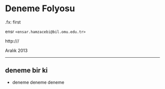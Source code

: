 #   Deneme Folyosu

.fx: first

ensr `<ensar.hamzacebi@bil.omu.edu.tr>`

http:///

Aralık 2013

---

##  deneme bir ki

- deneme deneme deneme
